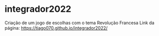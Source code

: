 # integrador2022
Criação de um jogo de escolhas com o tema Revolução Francesa
Link da página: https://tiago070.github.io/integrador2022/
